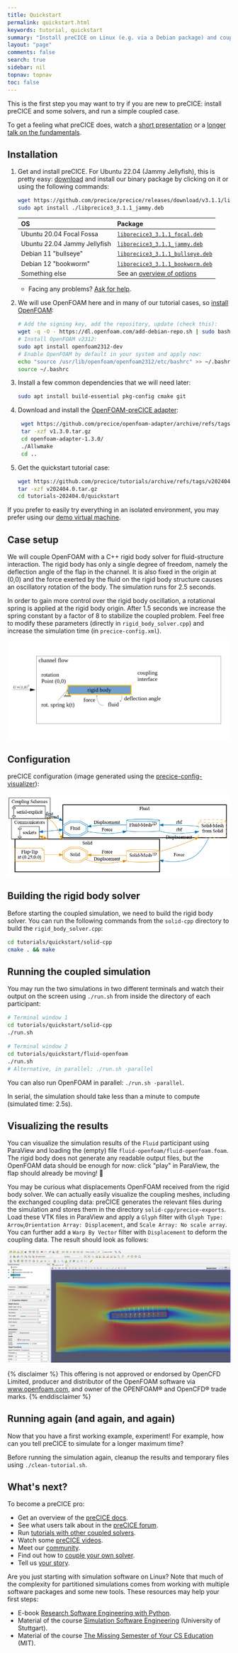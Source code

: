 ```yaml
---
title: Quickstart
permalink: quickstart.html
keywords: tutorial, quickstart
summary: "Install preCICE on Linux (e.g. via a Debian package) and couple an OpenFOAM fluid solver (using the OpenFOAM-preCICE adapter) with an example rigid body solver in C++."
layout: "page"
comments: false
search: true
sidebar: nil
topnav: topnav
toc: false
---
```



This is the first step you may want to try if you are new to preCICE: install preCICE and some solvers, and run a simple coupled case.

To get a feeling what preCICE does, watch a [short presentation](https://www.youtube.com/watch?v=FCv2FNUvKA8) or a [longer talk on the fundamentals](https://www.youtube.com/watch?v=9EDFlgfpGBs).

## Installation

1. Get and install preCICE. For Ubuntu 22.04 (Jammy Jellyfish), this is pretty easy: [download](https://github.com/precice/precice/releases/latest) and install our binary package by clicking on it or using the following commands:

    ```bash
    wget https://github.com/precice/precice/releases/download/v3.1.1/libprecice3_3.1.1_jammy.deb
    sudo apt install ./libprecice3_3.1.1_jammy.deb
    ```

    | OS                            | Package |
    | ---                           | ---     |
    | Ubuntu 20.04 Focal Fossa      | [`libprecice3_3.1.1_focal.deb`](https://github.com/precice/precice/releases/download/v3.1.1/libprecice3_3.1.1_focal.deb) |
    | Ubuntu 22.04 Jammy Jellyfish  | [`libprecice3_3.1.1_jammy.deb`](https://github.com/precice/precice/releases/download/v3.1.1/libprecice3_3.1.1_jammy.deb) |
    | Debian 11 "bullseye"          | [`libprecice3_3.1.1_bullseye.deb`](https://github.com/precice/precice/releases/download/v3.1.1/libprecice3_3.1.1_bullseye.deb) |
    | Debian 12 "bookworm"          | [`libprecice3_3.1.1_bookworm.deb`](https://github.com/precice/precice/releases/download/v3.1.1/libprecice3_3.1.1_bookworm.deb) |
    | Something else                | See an [overview of options](https://precice.org/installation-overview.html) |

    - Facing any problems? [Ask for help](https://precice.org/community-channels.html).
2. We will use OpenFOAM here and in many of our tutorial cases, so [install OpenFOAM](https://precice.org/adapter-openfoam-support.html):

    ```bash
    # Add the signing key, add the repository, update (check this):
    wget -q -O - https://dl.openfoam.com/add-debian-repo.sh | sudo bash
    # Install OpenFOAM v2312:
    sudo apt install openfoam2312-dev
    # Enable OpenFOAM by default in your system and apply now:
    echo "source /usr/lib/openfoam/openfoam2312/etc/bashrc" >> ~/.bashrc
    source ~/.bashrc
    ```

3. Install a few common dependencies that we will need later:

    ```bash
    sudo apt install build-essential pkg-config cmake git
    ```

4. Download and install the [OpenFOAM-preCICE adapter](https://precice.org/adapter-openfoam-get.html):

    ```bash
     wget https://github.com/precice/openfoam-adapter/archive/refs/tags/v1.3.0.tar.gz
     tar -xzf v1.3.0.tar.gz 
     cd openfoam-adapter-1.3.0/
     ./Allwmake
     cd ..
    ```

5. Get the quickstart tutorial case:

    ```bash
    wget https://github.com/precice/tutorials/archive/refs/tags/v202404.0.tar.gz
    tar -xzf v202404.0.tar.gz
    cd tutorials-202404.0/quickstart
    ```

If you prefer to easily try everything in an isolated environment, you may prefer using our [demo virtual machine](https://precice.org/installation-vm.html).

## Case setup

We will couple OpenFOAM with a C++ rigid body solver for fluid-structure interaction. The rigid body has only a single degree of freedom, namely the deflection angle of the flap in the channel. It is also fixed in the origin at (0,0) and the force exerted by the fluid on the rigid body structure causes an oscillatory rotation of the body. The simulation runs for 2.5 seconds.

In order to gain more control over the rigid body oscillation, a rotational spring is applied at the rigid body origin. After 1.5 seconds we increase the spring constant by a factor of 8 to stabilize the coupled problem. Feel free to modify these parameters (directly in `rigid_body_solver.cpp`) and increase the simulation time (in `precice-config.xml`).

![overview](images/quickstart-setup.png)

## Configuration

preCICE configuration (image generated using the [precice-config-visualizer](https://precice.org/tooling-config-visualization.html)):

![preCICE configuration visualization](images/quickstart-precice-config.png)

## Building the rigid body solver

Before starting the coupled simulation, we need to build the rigid body solver. You can run the following commands from the `solid-cpp` directory to build the `rigid_body_solver.cpp`:

```bash
cd tutorials/quickstart/solid-cpp
cmake . && make
```

## Running the coupled simulation

You may run the two simulations in two different terminals and watch their output on the screen using `./run.sh` from inside the directory of each participant:

```bash
# Terminal window 1
cd tutorials/quickstart/solid-cpp
./run.sh
```

```bash
# Terminal window 2
cd tutorials/quickstart/fluid-openfoam
./run.sh
# Alternative, in parallel: ./run.sh -parallel
```

You can also run OpenFOAM in parallel: `./run.sh -parallel`.

In serial, the simulation should take less than a minute to compute (simulated time: 2.5s).

## Visualizing the results

You can visualize the simulation results of the `Fluid` participant using ParaView and loading the (empty) file `fluid-openfoam/fluid-openfoam.foam`. The rigid body does not generate any readable output files, but the OpenFOAM data should be enough for now: click "play" in ParaView, the flap should already be moving! 🎉

You may be curious what displacements OpenFOAM received from the rigid body solver. We can actually easily visualize the coupling meshes, including the exchanged coupling data: preCICE generates the relevant files during the simulation and stores them in the directory `solid-cpp/precice-exports`. Load these VTK files in ParaView and apply a `Glyph` filter with `Glyph Type: Arrow`,`Orientation Array: Displacement`, and `Scale Array: No scale array`. You can further add a `Warp By Vector` filter with `Displacement` to deform the coupling data. The result should look as follows:

![result](images/quickstart-result.png)

{% disclaimer %}
This offering is not approved or endorsed by OpenCFD Limited, producer and distributor of the OpenFOAM software via www.openfoam.com, and owner of the OPENFOAM®  and OpenCFD®  trade marks.
{% enddisclaimer %}

## Running again (and again, and again)

Now that you have a first working example, experiment! For example, how can you tell preCICE to simulate for a longer maximum time?

Before running the simulation again, cleanup the results and temporary files using `./clean-tutorial.sh`.

## What's next?

To become a preCICE pro:

- Get an overview of the [preCICE docs](https://precice.org/docs.html).
- See what users talk about in the [preCICE forum](https://precice.discourse.group/).
- Run [tutorials with other coupled solvers](https://precice.org/tutorials.html).
- Watch some [preCICE videos](https://www.youtube.com/c/preCICECoupling/).
- Meet our [community](https://precice.org/community.html).
- Find out how to [couple your own solver](https://precice.org/couple-your-code-overview.html).
- Tell us [your story](https://precice.org/community-projects.html).

Are you just starting with simulation software on Linux? Note that much of the complexity for partitioned simulations comes from working with multiple software packages and some new tools. These resources may help your first steps:

- E-book [Research Software Engineering with Python](https://merely-useful.tech/py-rse/).
- Material of the course [Simulation Software Engineering](https://simulation-software-engineering.github.io/) (University of Stuttgart).
- Material of the course [The Missing Semester of Your CS Education](https://missing.csail.mit.edu/) (MIT).
